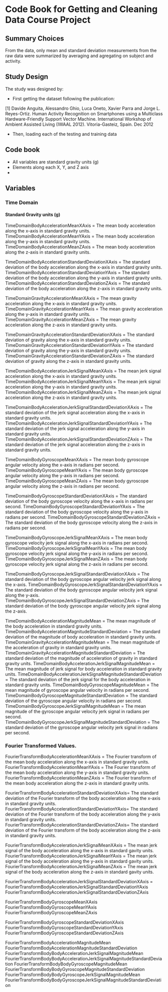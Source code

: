 Code Book for Getting and Cleaning Data Course Project
========================================================

## Summary Choices
 From the  data, only mean and standard deviation measurements from the raw data were summarized by averaging and agregating on subject and activity.


## Study Design
 The study was designed by:
* First getting the dataset following the publication:

[1] Davide Anguita, Alessandro Ghio, Luca Oneto, Xavier Parra and Jorge L. Reyes-Ortiz. Human Activity Recognition on Smartphones using a Multiclass Hardware-Friendly Support Vector Machine. International Workshop of Ambient Assisted Living (IWAAL 2012). Vitoria-Gasteiz, Spain. Dec 2012

* Then, loading each of the testing and training data
## Code book

* All variables are standard gravity units (g)
* Elements along each X, Y, and Z axis 
* 

## Variables
### Time Domain
#### Standard Gravity units (g)
 TimeDomainBodyAccelerationMeanXAxis = The mean body acceleration along the x-axis in standard gravity units.
 TimeDomainBodyAccelerationMeanYAxis = The mean body acceleration along the y-axis in standard gravity units.
 TimeDomainBodyAccelerationMeanZAxis = The mean body acceleration along the z-axis in standard gravity units.

 TimeDomainBodyAccelerationStandardDeviationXAxis = The standard deviation of the body acceleration along the x-axis in standard gravity units.
 TimeDomainBodyAccelerationStandardDeviationYAxis = The standard deviation of the body acceleration along the y-axis in standard gravity units.
 TimeDomainBodyAccelerationStandardDeviationZAxis = The standard deviation of the body acceleration along the z-axis in standard gravity units.

 TimeDomainGravityAccelerationMeanXAxis = The mean gravity acceleration along the x-axis in standard gravity units.
 TimeDomainGravityAccelerationMeanYAxis = The mean gravity acceleration along the y-axis in standard gravity units.
 TimeDomainGravityAccelerationMeanZAxis = The mean gravity acceleration along the z-axis in standard gravity units.

 TimeDomainGravityAccelerationStandardDeviationXAxis = The standard deviation of gravity along the x-axis in standard gravity units.
 TimeDomainGravityAccelerationStandardDeviationYAxis = The standard deviation of gravity along the y-axis in standard gravity units.
 TimeDomainGravityAccelerationStandardDeviationZAxis = The standard deviation of gravity along the z-axis in standard gravity units.

 TimeDomainBodyAccelerationJerkSignalMeanXAxis = The mean jerk signal acceleration along the x-axis in standard gravity units.
 TimeDomainBodyAccelerationJerkSignalMeanYAxis = The mean jerk signal acceleration along the y-axis in standard gravity units.
 TimeDomainBodyAccelerationJerkSignalMeanZAxis = The mean jerk signal acceleration along the z-axis in standard gravity units.

 TimeDomainBodyAccelerationJerkSignalStandardDeviationXAxis = The standard deviation of the jerk signal acceleration along the x-axis in standard gravity units.
 TimeDomainBodyAccelerationJerkSignalStandardDeviationYAxis = The standard deviation of the jerk signal acceleration along the y-axis in standard gravity units.
 TimeDomainBodyAccelerationJerkSignalStandardDeviationZAxis = The standard deviation of the jerk signal acceleration along the z-axis in standard gravity units.

 TimeDomainBodyGyroscopeMeanXAxis = The mean body gyroscope angular velocity along the x-axis in radians per second.
 TimeDomainBodyGyroscopeMeanYAxis = The mean body gyroscope angular velocity along the y-axis in radians per second.
 TimeDomainBodyGyroscopeMeanZAxis = The mean body gyroscope angular velocity along the z-axis in radians per second.

 TimeDomainBodyGyroscopeStandardDeviationXAxis = The standard deviation of the body gyroscope velocity along the x-axis in radians per second.
 TimeDomainBodyGyroscopeStandardDeviationYAxis = The standard deviation of the body gyroscope velocity along the y-axis in radians per second.
 TimeDomainBodyGyroscopeStandardDeviationZAxis = The standard deviation of the body gyroscope velocity along the z-axis in radians per second.

 TimeDomainBodyGyroscopeJerkSignalMeanXAxis = The mean body gyroscope velocity jerk signal along the x-axis in radians per second.
 TimeDomainBodyGyroscopeJerkSignalMeanYAxis = The mean body gyroscope velocity jerk signal along the y-axis in radians per second.
 TimeDomainBodyGyroscopeJerkSignalMeanZAxis = The mean body gyroscope velocity jerk signal along the z-axis in radians per second.

 TimeDomainBodyGyroscopeJerkSignalStandardDeviationXAxis = The standard deviation of the body gyroscope angular velocity jerk signal along the x-axis.
 TimeDomainBodyGyroscopeJerkSignalStandardDeviationYAxis = The standard deviation of the body gyroscope angular velocity jerk signal along the y-axis.
 TimeDomainBodyGyroscopeJerkSignalStandardDeviationZAxis = The standard deviation of the body gyroscope angular velocity jerk signal along the z-axis.

 TimeDomainBodyAccelerationMagnitudeMean = The mean magnitude of the body acceleration in standard gravity units.
 TimeDomainBodyAccelerationMagnitudeStandardDeviation = The standard deviation of the magnitude of body acceleration in standard gravity units.
 TimeDomainGravityAccelerationMagnitudeMean = The mean magnitude of the acceleration of gravity in standard gravity units.
 TimeDomainGravityAccelerationMagnitudeStandardDeviation = The standard deviation of the magnitude of acceleration of gravity in standard gravity units.
 TimeDomainBodyAccelerationJerkSignalMagnitudeMean = The mean magnitude of jerk signal for body acceleration in standard gravity units.
 TimeDomainBodyAccelerationJerkSignalMagnitudeStandardDeviation = The standard deviation of the jerk signal for the body acceleration in standard gravity units.
 TimeDomainBodyGyroscopeMagnitudeMean = The mean magnitude of gyroscope angular velocity in radians per second.
 TimeDomainBodyGyroscopeMagnitudeStandardDeviation = The standard deviation of the gyroscope angular velocity in radians per second.
 TimeDomainBodyGyroscopeJerkSignalMagnitudeMean = The mean magnitude of the gyroscope angular velocity jerk signal in radians per second.
 TimeDomainBodyGyroscopeJerkSignalMagnitudeStandardDeviation = The standard deviation of the gyroscope angular velocity jerk signal in radians per second.

### Fourier Transformed Values.
 FourierTransformBodyAccelerationMeanXAxis = The Fourier transform of the mean body acceleration along the x-axis in standard gravity units.
 FourierTransformBodyAccelerationMeanYAxis = The Fourier transform of the mean body acceleration along the y-axis in standard gravity units.
 FourierTransformBodyAccelerationMeanZAxis = The Fourier transform of the mean body acceleration along the z-axis in standard gravity units.

 FourierTransformBodyAccelerationStandardDeviationXAxis= The standard deviation of the Fourier transform of the body acceleration along the x-axis in standard gravity units.
 FourierTransformBodyAccelerationStandardDeviationYAxis= The standard deviation of the Fourier transform of the body acceleration along the y-axis in standard gravity units.
 FourierTransformBodyAccelerationStandardDeviationZAxis= The standard deviation of the Fourier transform of the body acceleration along the z-axis in standard gravity units.

 FourierTransformBodyAccelerationJerkSignalMeanXAxis = The mean jerk signal of the body acceleration along the x-axis in standard gavity units.
 FourierTransformBodyAccelerationJerkSignalMeanYAxis = The mean jerk signal of the body acceleration along the y-axis in standard gavity units.
 FourierTransformBodyAccelerationJerkSignalMeanZAxis = The mean jerk signal of the body acceleration along the z-axis in standard gavity units.

 FourierTransformBodyAccelerationJerkSignalStandardDeviationXAxis = 
 FourierTransformBodyAccelerationJerkSignalStandardDeviationYAxis
 FourierTransformBodyAccelerationJerkSignalStandardDeviationZAxis

 FourierTransformBodyGyroscopeMeanXAxis
 FourierTransformBodyGyroscopeMeanYAxis
 FourierTransformBodyGyroscopeMeanZAxis

 FourierTransformBodyGyroscopeStandardDeviationXAxis
 FourierTransformBodyGyroscopeStandardDeviationYAxis
 FourierTransformBodyGyroscopeStandardDeviationZAxis

 FourierTransformBodyAccelerationMagnitudeMean
 FourierTransformBodyAccelerationMagnitudeStandardDeviation
 FourierTransformBodyBodyAccelerationJerkSignalMagnitudeMean
 FourierTransformBodyBodyAccelerationJerkSignalMagnitudeStandardDeviation
 FourierTransformBodyBodyGyroscopeMagnitudeMean
 FourierTransformBodyBodyGyroscopeMagnitudeStandardDeviation
 FourierTransformBodyBodyGyroscopeJerkSignalMagnitudeMean
 FourierTransformBodyBodyGyroscopeJerkSignalMagnitudeStandardDeviation

